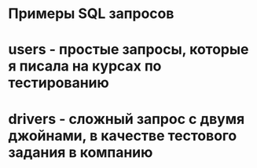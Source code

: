 # Примеры SQL запросов

# users - простые запросы, которые я писала на курсах по тестированию
# drivers - сложный запрос с двумя джойнами, в качестве тестового задания в компанию